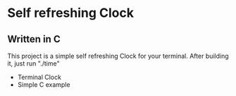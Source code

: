 # Self refreshing Clock

## Written in C

This project is a simple self refreshing Clock for your terminal. After building it, just run
"./time"

* Terminal Clock
* Simple C example
